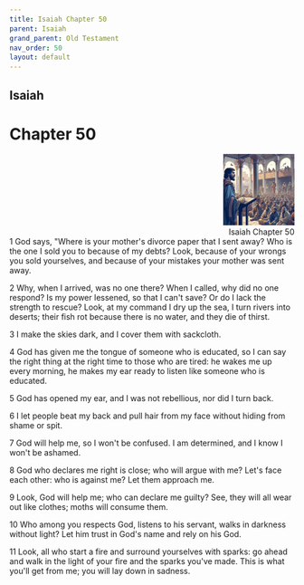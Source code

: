 ```yaml
---
title: Isaiah Chapter 50
parent: Isaiah
grand_parent: Old Testament
nav_order: 50
layout: default
---
```


## Isaiah

# Chapter 50

<div style="clear: both; text-align: right;">
    <img src="/assets/Image/Isaiah/500/50.jpg" alt="Isaiah Chapter 50" class="chapter-image" style="max-width: 25%; height: auto;"/>
    <figcaption style="font-size: 14px;">Isaiah Chapter 50</figcaption>
</div>
1 God says, "Where is your mother's divorce paper that I sent away? Who is the one I sold you to because of my debts? Look, because of your wrongs you sold yourselves, and because of your mistakes your mother was sent away.

2 Why, when I arrived, was no one there? When I called, why did no one respond? Is my power lessened, so that I can't save? Or do I lack the strength to rescue? Look, at my command I dry up the sea, I turn rivers into deserts; their fish rot because there is no water, and they die of thirst.

3 I make the skies dark, and I cover them with sackcloth.

4 God has given me the tongue of someone who is educated, so I can say the right thing at the right time to those who are tired: he wakes me up every morning, he makes my ear ready to listen like someone who is educated.

5 God has opened my ear, and I was not rebellious, nor did I turn back.

6 I let people beat my back and pull hair from my face without hiding from shame or spit.

7 God will help me, so I won't be confused. I am determined, and I know I won't be ashamed.

8 God who declares me right is close; who will argue with me? Let's face each other: who is against me? Let them approach me.

9 Look, God will help me; who can declare me guilty? See, they will all wear out like clothes; moths will consume them.

10 Who among you respects God, listens to his servant, walks in darkness without light? Let him trust in God's name and rely on his God.

11 Look, all who start a fire and surround yourselves with sparks: go ahead and walk in the light of your fire and the sparks you've made. This is what you'll get from me; you will lay down in sadness.


